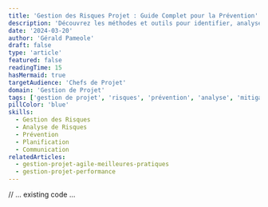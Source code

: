 ```yaml
---
title: 'Gestion des Risques Projet : Guide Complet pour la Prévention'
description: 'Découvrez les méthodes et outils pour identifier, analyser et gérer les risques dans vos projets. Un guide détaillé sur la prévention et la mitigation des risques.'
date: '2024-03-20'
author: 'Gérald Pameole'
draft: false
type: 'article'
featured: false
readingTime: 15
hasMermaid: true
targetAudience: 'Chefs de Projet'
domain: 'Gestion de Projet'
tags: ['gestion de projet', 'risques', 'prévention', 'analyse', 'mitigation']
pillColor: 'blue'
skills:
  - Gestion des Risques
  - Analyse de Risques
  - Prévention
  - Planification
  - Communication
relatedArticles:
  - gestion-projet-agile-meilleures-pratiques
  - gestion-projet-performance
---
```


// ... existing code ...
